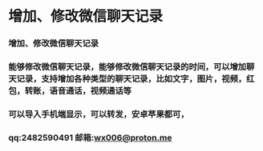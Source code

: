 # 增加、修改微信聊天记录
### 增加、修改微信聊天记录

### 能够修改微信聊天记录，能够修改微信聊天记录的时间，可以增加聊天记录，支持增加各种类型的聊天记录，比如文字，图片，视频，红包，转账，语音通话，视频通话等
### 可以导入手机端显示，可以转发，安卓苹果都可，
### qq:2482590491   邮箱:wx006@proton.me
